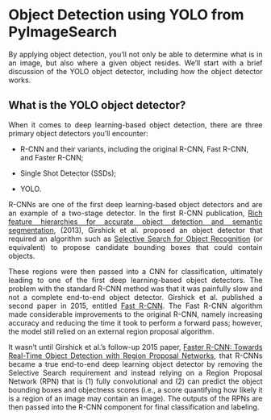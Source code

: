 # Object Detection using YOLO from PyImageSearch

<p align='justify'>By applying object detection, you’ll not only be able to determine what is in an image, but also where a given object resides. We’ll start with a brief discussion of the YOLO object detector, including how the object detector works.</p>

## What is the YOLO object detector?

<p align='justify'>When it comes to deep learning-based object detection, there are three primary object detectors you’ll encounter:</p>

* R-CNN and their variants, including the original R-CNN, Fast R-CNN, and Faster R-CNN;

* Single Shot Detector (SSDs);

* YOLO.

<p align='justify'>R-CNNs are one of the first deep learning-based object detectors and are an example of a two-stage detector. In the first R-CNN publication, <a href="https://arxiv.org/abs/1311.2524">Rich feature hierarchies for accurate object detection and semantic segmentation</a>, (2013), Girshick et al. proposed an object detector that required an algorithm such as <a href="http://www.huppelen.nl/publications/selectiveSearchDraft.pdf">Selective Search for Object Recognition</a> (or equivalent) to propose candidate bounding boxes that could contain objects.</p>

<p align='justify'>These regions were then passed into a CNN for classification, ultimately leading to one of the first deep learning-based object detectors. The problem with the standard R-CNN method was that it was painfully slow and not a complete end-to-end object detector. Girshick et al. published a second paper in 2015, entitled <a href="https://arxiv.org/abs/1504.08083">Fast R-CNN</a>. The Fast R-CNN algorithm made considerable improvements to the original R-CNN, namely increasing accuracy and reducing the time it took to perform a forward pass; however, the model still relied on an external region proposal algorithm.</p>

<p align='justify'>It wasn’t until Girshick et al.’s follow-up 2015 paper, <a href="https://arxiv.org/abs/1506.01497">Faster R-CNN: Towards Real-Time Object Detection with Region Proposal Networks</a>, that R-CNNs became a true end-to-end deep learning object detector by removing the Selective Search requirement and instead relying on a Region Proposal Network (RPN) that is (1) fully convolutional and (2) can predict the object bounding boxes and objectness scores (i.e., a score quantifying how likely it is a region of an image may contain an image). The outputs of the RPNs are then passed into the R-CNN component for final classification and labeling.</p>

